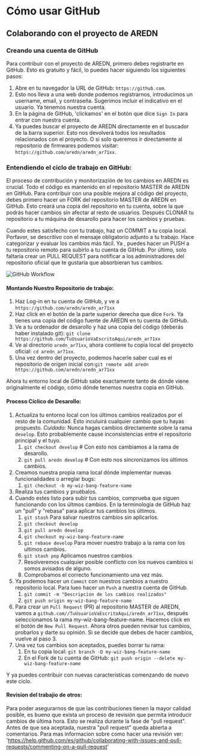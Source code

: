 # Cómo usar GitHub
## Colaborando con el proyecto de AREDN


### Creando una cuenta de GitHub
Para contribuir con el proyecto de AREDN, primero debes registrarte en GitHub. Esto es gratuito y fácil, lo puedes hacer siguiendo los siguientes pasos:

1. Abre en tu navegador la URL de GitHub: `https://github.com`.
2. Esto nos lleva a una web donde podemos registrarnos, introducimos un username, email, y contraseña. Sugerimos incluir el indicativo en el usuario. Ya tenemos nuestra cuenta.
3. En la página de GitHub, 'clickamos' en el botón que dice `Sign In` para entrar con nuestra cuenta.
4. Ya puedes buscar el proyecto de AREDN directamente en el buscador de la barra superior. Esto nos devolverá todos los resultados relacionados con el proyecto. O si solo queremos ir directamente al repositorio de firmwares podemos visitar: `https://github.com/aredn/aredn_ar71xx`.

### Entendiendo el ciclo de trabajo en GitHub:

El proceso de contribución y monitorizazión de los cambios en AREDN es crucial. Todo el código es mantenido en el repositorio MASTER de AREDN en GitHub. Para contribuir con una posible mejora al código del proyecto, debes primero hacer un FORK del repositorio MASTER de AREDN en GitHub. Esto creará una copia del repositorio en tu cuenta, sobre la que podrás hacer cambios sin afectar al resto de usuarios. Después CLONAR tu repositorio a tu máquina de desarollo para hacer los cambios y pruebas. 

Cuando estes satisfecho con tu trabajo, haz un COMMIT a tu copia local. Porfavor, se descritivo con el mensaje obligatorio adjunto a tu trabajo. Hace categorizar y evaluar los cambios más fácil. Ya , puedes hacer un PUSH a tu repositorio remoto para subirlo a tu cuenta de GitHub. Por último, solo faltaría crear un PULL REQUEST para notificar a los administradores del repositorio oficial que te gustaría que absorbieran tus cambios.

![GitHub Workflow](_images/GitHub-workflow.png)

#### Montando Nuestro Repositorio de trabajo:

1. Haz Log-in en tu cuenta de GitHub, y ve a `https://github.com/aredn/aredn_ar71xx`
2. Haz click en el botón de la parte superior derecha que dice `Fork`. Ya tienes una copia del código fuente de AREDN en tu cuenta de GitHub.
3. Ve a tu ordenador de desarollo y haz una copia del código (deberás haber instalado git): `git clone https://github.com/TuUsuarioVaEscritoAqui/aredn_ar71xx`
4. Ve al directorio `aredn_ar71xx`, ahora contiene tu copia local del proyecto oficial: `cd aredn_ar71xx`.
5. Una vez dentro del proyecto, podemos hacerle saber cual es el repositorio de origen inicial con:`git remote add aredn https://github.com/aredn/aredn_ar71xx`  

Ahora tu entorno local de GitHub sabe exactamente tanto de dónde viene originalmente el código, cómo dónde tenemos nuestra copia en GitHub.

#### Proceso Cíclico de Desarollo:

1. Actualiza tu entorno local con los últimos cambios realizados por el resto de la comunidad. Esto inculuirá cualquier cambio que tu hayas propuesto. *Cuidado:* Nunca hagas cambios directamente sobre la rama `develop`. Esto probablemente cause inconsistencias entre el repositorio principal y el tuyo.
	1. `git checkout develop` # Con esto nos cambiamos a la rama de desarollo.
	2. `git pull aredn develop` # Con esto nos sincronizamos los últimos cambios.
2. Creamos nuestra propia rama local dónde implementar nuevas funcionalidades o arreglar bugs:
	1. `git checkout -b my-wiz-bang-feature-name`
3. Realiza tus cambios y pruébalos. 
4. Cuando estes listo para subir tus cambios, comprueba que siguen funcionando con los últmos cambios. En la terminología de GitHub haz un "pull" y "rebasa" para aplicar tus cambios los últimos.  
	1. `git stash` Para salvar nuestros cambios sin aplicarlos.
	2. `git checkout develop`
	3. `git pull aredn develop`
	4. `git checkout my-wiz-bang-feature-name`
	5. `git rebase develop` Para mover nuestro trabajo a la rama con los ultimos cambios.
	6. `git stash pop` Aplicamos nuestros cambios
	7. Resolveremos cualquier posible conflicto con los nuevos cambios si somos avisados de alguno. 
	8. Comprobamos el correcto funcionamiento una vez más.
5. Ya podemos hacer un `Commit` con nuestros cambios a nuestro repositorio local. Para lueo hacer un `Push` a nuestra cuenta de GitHub.
	1. `git commit -m "Descripcion de los cambios realizados"`
	2. `git push origin my-wiz-bang-feature-name`
6. Para crear un `Pull Request` (PR) al repositorio MASTER de AREDN, vamos a `github.com//TuUsuarioVaEscritoAqui/aredn_ar71xx`, después seleccionamos la rama my-wiz-bang-feature-name. Hacemos click en el botón de `New Pull Request`. Ahora otros pueden revisar tus cambios, probarlos y darte su opinión. Si se decide que debes de hacer cambios, vuelve al paso 3. 
7. Una vez tus cambios son aceptados, puedes borrar tu rama:
	1. En tu copia local: `git branch -D my-wiz-bang-feature-name`
	2. En el Fork de tu cuenta de GitHub: `git push origin --delete my-wiz-bang-feature-name`

Y ya puedes contribuir con nuevas características comenzando de nuevo este ciclo.

#### Revision del trabajio de otros:
Para poder asegurarnos de que las contribuciones tienen la mayor calidad posible, es bueno que exista un proceso de revisión que permita introducir cambios de última hora. Esto se realiza durante la fase de "pull request". Antes de que sea aceptada, nuestra "pull request" queda abierta a comentarios. Para mas informacion sobre como hacer una revisión ver: 'https://help.github.com/es/github/collaborating-with-issues-and-pull-requests/commenting-on-a-pull-request' 
